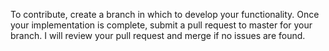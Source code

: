 To contribute, create a branch in which to develop your functionality. Once your implementation is complete, submit a pull request to master for your branch. I will review your pull request and merge if no issues are found.
